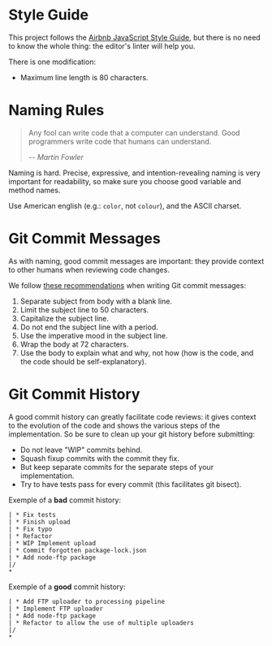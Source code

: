 # Style Guide

This project follows the
[Airbnb JavaScript Style Guide](https://airbnb.io/javascript/), but there is no
need to know the whole thing: the editor's linter will help you.

There is one modification:

- Maximum line length is 80 characters.


# Naming Rules

> Any fool can write code that a computer can understand. Good programmers write
> code that humans can understand.
>
> -- <cite>Martin Fowler</cite>

Naming is hard. Precise, expressive, and intention-revealing naming is very
important for readability, so make sure you choose good variable and method
names.

Use American english (e.g.: `color`, not `colour`), and the ASCII charset.


# Git Commit Messages

As with naming, good commit messages are important: they provide context to
other humans when reviewing code changes.

We follow [these recommendations](https://cbea.ms/git-commit/) when writing Git
commit messages:

1. Separate subject from body with a blank line.
2. Limit the subject line to 50 characters.
3. Capitalize the subject line.
4. Do not end the subject line with a period.
5. Use the imperative mood in the subject line.
6. Wrap the body at 72 characters.
7. Use the body to explain what and why, not how (how is the code, and the code
  should be self-explanatory).


# Git Commit History

A good commit history can greatly facilitate code reviews: it gives context to
the evolution of the code and shows the various steps of the implementation. So
be sure to clean up your git history before submitting:

- Do not leave "WIP" commits behind.
- Squash fixup commits with the commit they fix.
- But keep separate commits for the separate steps of your implementation.
- Try to have tests pass for every commit (this facilitates git bisect).

Exemple of a **bad** commit history:

    | * Fix tests
    | * Finish upload
    | * Fix typo
    | * Refactor
    | * WIP Implement upload
    | * Commit forgotten package-lock.json
    | * Add node-ftp package
    |/
    *

Exemple of a **good** commit history:

    | * Add FTP uploader to processing pipeline
    | * Implement FTP uploader
    | * Add node-ftp package
    | * Refactor to allow the use of multiple uploaders
    |/
    *
